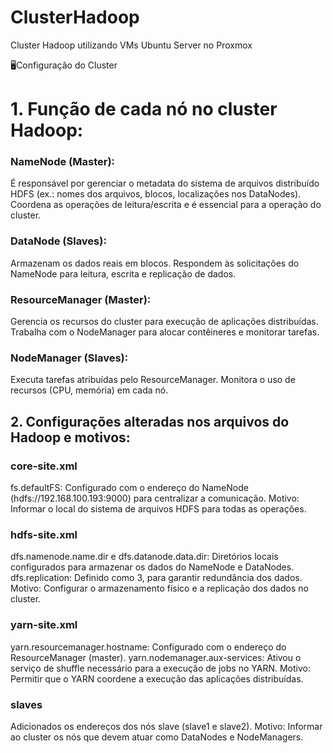 # ClusterHadoop
Cluster Hadoop utilizando VMs Ubuntu Server no Proxmox


🖥️Configuração do Cluster
<h1>1. Função de cada nó no cluster Hadoop:</h1>

<h3>NameNode (Master):</h3>

É responsável por gerenciar o metadata do sistema de arquivos distribuído HDFS (ex.: nomes dos arquivos, blocos, localizações nos DataNodes).
Coordena as operações de leitura/escrita e é essencial para a operação do cluster.

<h3>DataNode (Slaves):</h3>

Armazenam os dados reais em blocos.
Respondem às solicitações do NameNode para leitura, escrita e replicação de dados.

<h3>ResourceManager (Master):</h3>

Gerencia os recursos do cluster para execução de aplicações distribuídas.
Trabalha com o NodeManager para alocar contêineres e monitorar tarefas.

<h3>NodeManager (Slaves):</h3>

Executa tarefas atribuídas pelo ResourceManager.
Monitora o uso de recursos (CPU, memória) em cada nó.

<h2>2. Configurações alteradas nos arquivos do Hadoop e motivos:</h2>

<h3>core-site.xml</h3>
fs.defaultFS: Configurado com o endereço do NameNode (hdfs://192.168.100.193:9000) para centralizar a comunicação.
Motivo: Informar o local do sistema de arquivos HDFS para todas as operações.

<h3>hdfs-site.xml</h3>
dfs.namenode.name.dir e dfs.datanode.data.dir: Diretórios locais configurados para armazenar os dados do NameNode e DataNodes.
dfs.replication: Definido como 3, para garantir redundância dos dados.
Motivo: Configurar o armazenamento físico e a replicação dos dados no cluster.

<h3>yarn-site.xml</h3>
yarn.resourcemanager.hostname: Configurado com o endereço do ResourceManager (master).
yarn.nodemanager.aux-services: Ativou o serviço de shuffle necessário para a execução de jobs no YARN.
Motivo: Permitir que o YARN coordene a execução das aplicações distribuídas.

<h3>slaves</h3>
Adicionados os endereços dos nós slave (slave1 e slave2).
Motivo: Informar ao cluster os nós que devem atuar como DataNodes e NodeManagers.
